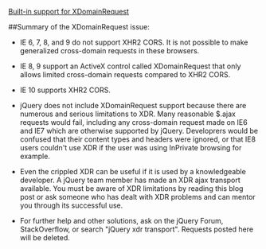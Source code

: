 ﻿[Built-in support for XDomainRequest ](https://bugs.jquery.com/ticket/8283)

##Summary of the XDomainRequest issue: 

* IE 6, 7, 8, and 9 do not support XHR2 CORS. It is not possible to make generalized cross-domain requests in these browsers. 
* IE 8, 9 support an ActiveX control called XDomainRequest that only allows limited cross-domain requests compared to XHR2 CORS. 
* IE 10 supports XHR2 CORS. 
* jQuery does not include XDomainRequest support because there are ​numerous and serious limitations to XDR. Many reasonable
 $.ajax requests would fail, including any cross-domain request made on IE6 and IE7 which are otherwise supported by jQuery. 
Developrers would be confused that their content types and headers were ignored, or that IE8 users couldn't use XDR if the 
user was using InPrivate browsing for example. 

* Even the crippled XDR can be useful if it is used by a knowledgeable developer. A jQuery team member has made an ​XDR ajax 
transport available. You must be aware of XDR limitations by ​reading this blog post or ask someone who has dealt with XDR
 problems and can mentor you through its successful use. 

* For further help and other solutions, ask on the jQuery Forum, StackOverflow, or search "jQuery xdr transport". Requests 
posted here will be deleted. 